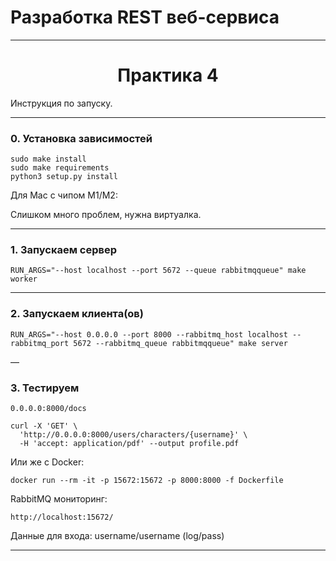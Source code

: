 # Разработка REST веб-сервиса

---

<h1 align="center">Практика 4</h1>

Инструкция по запуску.

---

### 0. Установка зависимостей

```
sudo make install
sudo make requirements
python3 setup.py install
```

Для Mac с чипом M1/M2:

Слишком много проблем, нужна виртуалка.

---

### 1. Запускаем сервер

``` 
RUN_ARGS="--host localhost --port 5672 --queue rabbitmqqueue" make worker
```

---

### 2. Запускаем клиента(ов)

``` 
RUN_ARGS="--host 0.0.0.0 --port 8000 --rabbitmq_host localhost --rabbitmq_port 5672 --rabbitmq_queue rabbitmqqueue" make server
```

—

### 3. Тестируем

```
0.0.0.0:8000/docs
```

```
curl -X 'GET' \
  'http://0.0.0.0:8000/users/characters/{username}' \
  -H 'accept: application/pdf' --output profile.pdf
```

Или же с Docker:

```
docker run --rm -it -p 15672:15672 -p 8000:8000 -f Dockerfile
```

RabbitMQ мониторинг:

```
http://localhost:15672/
```

Данные для входа: username/username (log/pass)

---
